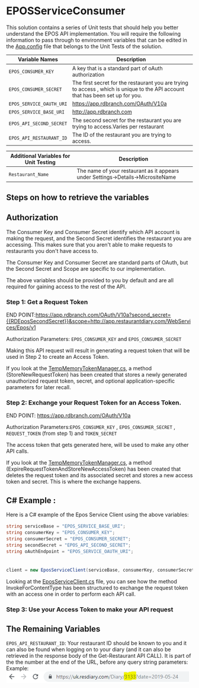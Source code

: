 # EPOSServiceConsumer

This solution contains a series of Unit tests that should help you better understand the EPOS API implementation.
You will require the following information to pass through to environment variables that can be edited in the [App.config](https://github.com/ResDiary/ResDiary-OAuth-Examples/blob/RD-17292/C%23%20Examples/EposServiceConsumer/UnitTests/App.config) file that belongs to the Unit Tests of the solution.

| Variable Names | Description |
| --- | --- |
| `EPOS_CONSUMER_KEY` | A key that is a standard part of oAuth authorization|
| `EPOS_CONSUMER_SECRET`| The first secret for the restaurant you are trying to access , which is unique to the API account that has been set up for you.  |
|`EPOS_SERVICE_OAUTH_URI` | https://app.rdbranch.com/OAuth/V10a |
|`EPOS_SERVICE_BASE_URI` |http://app.rdbranch.com |
|`EPOS_API_SECOND_SECRET`|The second secret for the restaurant you are trying to access.Varies per restaurant|
|`EPOS_API_RESTAURANT_ID`|The ID of the restaurant you are trying to access.|

| Additional Variables for Unit Testing      |Description|
| --- | --- |
|`Restaurant_Name`| The name of your restaurant as it appears under Settings->Details->MicrositeName|

## Steps on how to retrieve the variables

## Authorization

 The Consumer Key and Consumer Secret identify which API account is making the request, and the Second Secret identifies the restaurant you are accessing. This makes sure that you aren't able to make requests to restaurants you don't have access to.

The Consumer Key and Consumer Secret are standard parts of OAuth, but the Second Secret and Scope are specific to our implementation. 

The above variables should be provided to you by default and are all required for gaining access to the rest of the API.

### Step 1:  Get a Request Token

END POINT:https://app.rdbranch.com/OAuth/V10a?second_secret={{RDEposSecondSecret}}&scope=http://app.restaurantdiary.com/WebServices/Epos/v1

Authorization Parameters: `EPOS_CONSUMER_KEY` and `EPOS_CONSUMER_SECRET`

Making this API request will result in generating a request token that will be used in Step 2 to create an Access Token.

If you look at the  [TempMemoryTokenManager.cs](https://github.com/ResDiary/ResDiary-OAuth-Examples/blob/RD-17292-v2/csharp/Helpers/TempMemoryTokenManager.cs), a method (StoreNewRequestToken) has been created that stores a newly generated unauthorized request token, secret, and optional application-specific parameters for later recall.

### Step 2: Exchange your Request Token for an Access Token.

END POINT: https://app.rdbranch.com/OAuth/V10a

Authorization Parameters:`EPOS_CONSUMER_KEY` , `EPOS_CONSUMER_SECRET` , `REQUEST_TOKEN` (from step 1) and `TOKEN_SECRET`

The access token that gets generated here, will be used to make any other API calls.

If you look at the [TempMemoryTokenManager.cs](https://github.com/ResDiary/ResDiary-OAuth-Examples/blob/RD-17292-v2/csharp/Helpers/TempMemoryTokenManager.cs), a method (ExpireRequestTokenAndStoreNewAccessToken) has been created that deletes the request token and its associated secret and stores a new access token and secret. This is where the exchange happens.

## C# Example :

Here is a C# example of the Epos Service Client using the above variables:

```csharp
string serviceBase = "EPOS_SERVICE_BASE_URI";
string consumerKey = "EPOS_CONSUMER_KEY";
string consumerSecret = "EPOS_CONSUMER_SECRET";
string secondSecret = "EPOS_API_SECOND_SECRET";
string oAuthEndpoint = "EPOS_SERVICE_OAUTH_URI";


client = new EposServiceClient(serviceBase, consumerKey, consumerSecret, secondSecret, oAuthEndpoint);
```

Looking at the [EposServiceClient.cs](https://github.com/ResDiary/ResDiary-OAuth-Examples/blob/RD-17292-v2/csharp/Helpers/EposServiceClient.cs) file, you can see how the method InvokeForContentType<T> has been structured to exchange the request token with an access one in order to perform each API call.

### Step 3: Use your Access Token to make your API request

## The Remaining Variables

`EPOS_API_RESTAURANT_ID`: Your restaurant ID should be known to you and it can also be found when logging on to your diary (and it can also be retrieved in the response body of the Get-Restaurant API CALL). It is part of the the number at the end of the URL, before any query string parameters:
Example:
![Image](restaurant-id.png)
